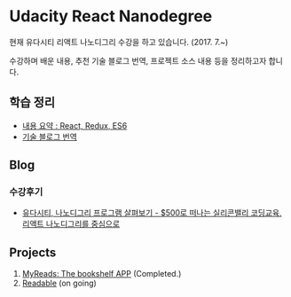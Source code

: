 # Udacity React Nanodegree

현재 유다시티 리액트 나노디그리 수강을 하고 있습니다. (2017. 7.~) 

수강하며 배운 내용, 추천 기술 블로그 번역, 프로젝트 소스 내용 등을 정리하고자 합니다.

## 학습 정리
* [내용 요약 : React, Redux, ES6](https://github.com/sujinleeme/udacity-react/tree/master/summary)
* [기술 블로그 번역](https://github.com/sujinleeme/udacity-react/tree/master/translation)

## Blog
### 수강후기
* [유다시티, 나노디그리 프로그램 살펴보기 - $500로 떠나는 실리콘밸리 코딩교육, 리액트 나노디그리를 중심으로](https://brunch.co.kr/@sujinleeme/9)


## Projects
1. [MyReads: The bookshelf APP](https://github.com/sujinleeme/reactnd-project-myreads) (Completed.)
2. [Readable](https://github.com/sujinleeme/reactnd-project-readable) (on going)


